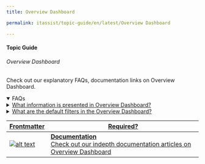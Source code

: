 ```yaml
---
title: Overview Dashboard

permalink: itassist/topic-guide/en/latest/Overview Dashboard

---
```


#### Topic Guide
###### Overview Dashboard

 Check out our explanatory FAQs, documentation links on Overview Dashboard.

<details open>
  <summary>FAQs
  </summary>
 <a class="nested-accordian-link" target="_blank" href="https://developer.kore.ai/docs/bots/analyzing-your-bot/overview-dashboard/">

  <details class="nested-details">
 
  <summary>What information is presented in Overview Dashboard?
  </summary>

 
 The Overview Dashboard provides a summary of key metrics from the Conversations Dashboard, Users Dashboard, and Performance Dashboard. It shows: 
   - Conversations summary with distribution of self-service, drop-off, and agent transfer conversations. 
   - Users summary with distribution between New users and Returning Users.
   - NLP Performance summary like Intent Detection Rate, Goal Completion Rate, Successful API Execution Rate and Successful Script Execution Rate
   
 The widgets in the Overview Dashboard are clickable and take you to the corresponding dashboard. The values of the filters are passed on to the other Dashboards when navigating from the Overview Dashboard.  
  </details>
 </a>




 
  <a class="nested-accordian-link" target="_blank" href="https://developer.kore.ai/docs/bots/analyzing-your-bot/overview-dashboard/#Filter_Criteria">
 
  <details class="nested-details">
 
  <summary>What are the default filters in the Overview Dashboard?
  </summary>

  Below are the default filter options:
   - Date: 24 hours
   - Conversation Type: Interactive
   - Conversation Status: Closed

  </details>
 </a>

 

  

 </details>

 <a class="doc-link" target="_blank" href="https://developer.kore.ai/docs/bots/analyzing-your-bot/overview-dashboard/">
 

| Frontmatter | Required? |
|-------------|-------------|
| ![alt text](images/docIcon.svg "Title") | **Documentation**  <br /> Check out our indepth documentation articles on Overview Dashboard | 


</a>
